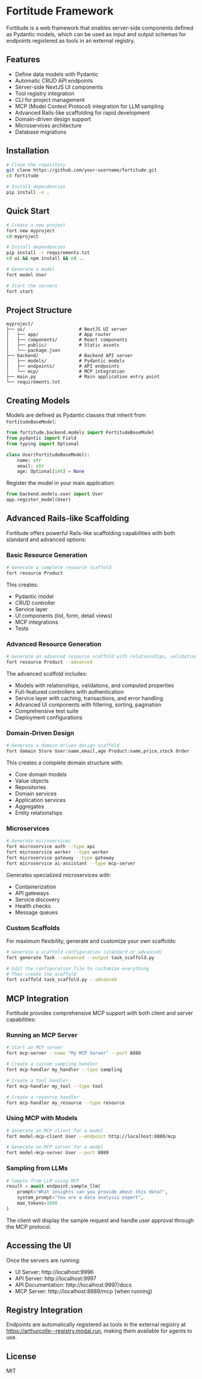 # Fortitude Framework

Fortitude is a web framework that enables server-side components defined as Pydantic models, which can be used as input and output schemas for endpoints registered as tools in an external registry.

## Features

- Define data models with Pydantic
- Automatic CRUD API endpoints
- Server-side NextJS UI components
- Tool registry integration
- CLI for project management
- MCP (Model Context Protocol) integration for LLM sampling
- Advanced Rails-like scaffolding for rapid development
- Domain-driven design support
- Microservices architecture
- Database migrations

## Installation

```bash
# Clone the repository
git clone https://github.com/your-username/fortitude.git
cd fortitude

# Install dependencies
pip install -e .
```

## Quick Start

```bash
# Create a new project
fort new myproject
cd myproject

# Install dependencies
pip install -r requirements.txt
cd ui && npm install && cd ..

# Generate a model
fort model User

# Start the servers
fort start
```

## Project Structure

```
myproject/
├── ui/                    # NextJS UI server
│   ├── app/               # App router
│   ├── components/        # React components
│   ├── public/            # Static assets
│   └── package.json
├── backend/               # Backend API server
│   ├── models/            # Pydantic models
│   ├── endpoints/         # API endpoints
│   └── mcp/               # MCP integration
├── main.py                # Main application entry point
└── requirements.txt
```

## Creating Models

Models are defined as Pydantic classes that inherit from `FortitudeBaseModel`:

```python
from fortitude.backend.models import FortitudeBaseModel
from pydantic import Field
from typing import Optional

class User(FortitudeBaseModel):
    name: str
    email: str
    age: Optional[int] = None
```

Register the model in your main application:

```python
from backend.models.user import User
app.register_model(User)
```

## Advanced Rails-like Scaffolding

Fortitude offers powerful Rails-like scaffolding capabilities with both standard and advanced options:

### Basic Resource Generation

```bash
# Generate a complete resource scaffold
fort resource Product
```

This creates:
- Pydantic model
- CRUD controller
- Service layer
- UI components (list, form, detail views)
- MCP integrations
- Tests

### Advanced Resource Generation

```bash
# Generate an advanced resource scaffold with relationships, validation, and more
fort resource Product --advanced
```

The advanced scaffold includes:
- Models with relationships, validations, and computed properties
- Full-featured controllers with authentication
- Service layer with caching, transactions, and error handling
- Advanced UI components with filtering, sorting, pagination
- Comprehensive test suite
- Deployment configurations

### Domain-Driven Design

```bash
# Generate a domain-driven design scaffold
fort domain Store User:name,email,age Product:name,price,stock Order
```

This creates a complete domain structure with:
- Core domain models
- Value objects
- Repositories
- Domain services
- Application services
- Aggregates
- Entity relationships

### Microservices

```bash
# Generate microservices
fort microservice auth --type api
fort microservice worker --type worker
fort microservice gateway --type gateway
fort microservice ai-assistant --type mcp-server
```

Generates specialized microservices with:
- Containerization
- API gateways
- Service discovery
- Health checks
- Message queues

### Custom Scaffolds

For maximum flexibility, generate and customize your own scaffolds:

```bash
# Generate a scaffold configuration (standard or advanced)
fort generate Task --advanced --output task_scaffold.py

# Edit the configuration file to customize everything
# Then create the scaffold
fort scaffold task_scaffold.py --advanced
```

## MCP Integration

Fortitude provides comprehensive MCP support with both client and server capabilities:

### Running an MCP Server

```bash
# Start an MCP server
fort mcp-server --name "My MCP Server" --port 8888

# Create a custom sampling handler
fort mcp-handler my_handler --type sampling

# Create a tool handler
fort mcp-handler my_tool --type tool

# Create a resource handler
fort mcp-handler my_resource --type resource
```

### Using MCP with Models

```bash
# Generate an MCP client for a model
fort model-mcp-client User --endpoint http://localhost:8888/mcp

# Generate an MCP server for a model
fort model-mcp-server User --port 8889
```

### Sampling from LLMs

```python
# Sample from LLM using MCP
result = await endpoint.sample_llm(
    prompt="What insights can you provide about this data?",
    system_prompt="You are a data analysis expert",
    max_tokens=1000
)
```

The client will display the sample request and handle user approval through the MCP protocol.

## Accessing the UI

Once the servers are running:

- UI Server: http://localhost:9996
- API Server: http://localhost:9997
- API Documentation: http://localhost:9997/docs
- MCP Server: http://localhost:8888/mcp (when running)

## Registry Integration

Endpoints are automatically registered as tools in the external registry at https://arthurcolle--registry.modal.run, making them available for agents to use.

## License

MIT